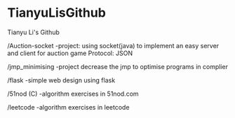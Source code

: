 # TianyuLisGithub
Tianyu Li's Github

/Auction-socket
    -project: 
        using socket(java) to implement an easy server and client for auction game
        Protocol: JSON

/jmp_minimising
    -project
        decrease the jmp to optimise programs in complier

/flask
    -simple web design using flask

/51nod (C)
    -algorithm exercises in 51nod.com

/leetcode
    -algorithm exercises in leetcode